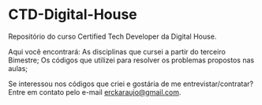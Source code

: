 # CTD-Digital-House
Repositório do curso Certified Tech Developer da Digital House.


Aqui você encontrará: 
As disciplinas que cursei a partir do terceiro Bimestre;
Os códigos que utilizei para resolver os problemas propostos nas aulas;

Se interessou nos códigos que criei e gostária de me entrevistar/contratar?
Entre em contato pelo e-mail erckaraujo@gmail.com.
